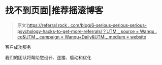 # 找不到页面|推荐摇滚博客

> 原文:[https://referral rock . com/blog/6-serious-serious-serious-psychology-hacks-to-get-more-referrals/？UTM _ source = Wanqu . co&UTM _ campaign = Wanqu+Daily&UTM _ medium = website](https://referralrock.com/blog/6-seriously-serious-psychology-hacks-to-get-more-referrals/?utm_source=wanqu.co&utm_campaign=Wanqu+Daily&utm_medium=website)

客户成功服务

我们的团队将帮助您设计、连接、启动和优化
